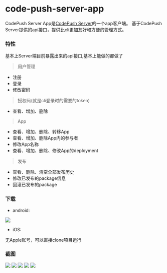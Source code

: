 # code-push-server-app

CodePush Server App是[CodePush Server](https://github.com/lisong/code-push-server)的一个app客户端。
基于CodePush Server提供的api接口，提供比cli更加友好和方便的管理方式。

### 特性
基本上Server端目前暴露出来的api接口,基本上能做的都做了

> 用户管理
   * 注册
   * 登录
   * 修改密码
   
> 授权码(就是cli登录时的需要的token)
   * 查看、增加、删除
   
> App
   * 查看、增加、删除、转移App
   * 查看、增加、删除App内的参与者
   * 修改App名称
   * 查看、增加、删除、修改App的deployment
   
> 发布
   * 查看、删除、清空全部发布历史
   * 修改已发布的package信息
   * 回滚已发布的package

### 下载

* android:  

[](http://t.cn/AiD23gE9)

![](https://tva1.sinaimg.cn/large/006tNbRwgy1g9u0oztop1j308c08cdg4.jpg)

* iOS:

无Apple账号，可以直接clone项目运行


### 截图

![](./screenshots/login.png) 
![](./screenshots/app_list.png)
![](./screenshots/app_detail_1.png)
![](./screenshots/app_detail_2.png)
![](./screenshots/app_deployment.png)
